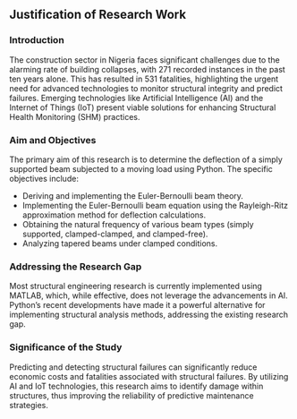 ## Justification of Research Work

### Introduction
The construction sector in Nigeria faces significant challenges due to the alarming rate of building collapses, with 271 recorded instances in the past ten years alone. This has resulted in 531 fatalities, highlighting the urgent need for advanced technologies to monitor structural integrity and predict failures. Emerging technologies like Artificial Intelligence (AI) and the Internet of Things (IoT) present viable solutions for enhancing Structural Health Monitoring (SHM) practices.

### Aim and Objectives
The primary aim of this research is to determine the deflection of a simply supported beam subjected to a moving load using Python. The specific objectives include:
- Deriving and implementing the Euler-Bernoulli beam theory.
- Implementing the Euler-Bernoulli beam equation using the Rayleigh-Ritz approximation method for deflection calculations.
- Obtaining the natural frequency of various beam types (simply supported, clamped-clamped, and clamped-free).
- Analyzing tapered beams under clamped conditions.

### Addressing the Research Gap
Most structural engineering research is currently implemented using MATLAB, which, while effective, does not leverage the advancements in AI. Python’s recent developments have made it a powerful alternative for implementing structural analysis methods, addressing the existing research gap.

### Significance of the Study
Predicting and detecting structural failures can significantly reduce economic costs and fatalities associated with structural failures. By utilizing AI and IoT technologies, this research aims to identify damage within structures, thus improving the reliability of predictive maintenance strategies.
